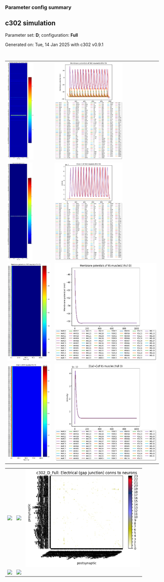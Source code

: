 ### Parameter config summary 
<h2>c302 simulation</h2>
<p>Parameter set: <b>D</b>; configuration: <b>Full</b></p>
<p>Generated on: Tue, 14 Jan 2025 with c302 v0.9.1</p><br/>
<table>

<tr>
  <td><a href="images/neurons_D_Full.png"><img alt=" " src="images/neurons_D_Full.png" height="320"/></a></td>
  <td><a href="images/traces_neuron_Full_D.png"><img alt=" " src="images/traces_neuron_Full_D.png" height="320"/></a></td>
</tr>

<tr>
  <td><a href="images/neuron_activity_D_Full.png"><img alt=" " src="images/neuron_activity_D_Full.png" height="320"/></a></td>
  <td><a href="images/traces_neuron_activity_Full_D.png"><img alt=" " src="images/traces_neuron_activity_Full_D.png" height="320"/></a></td>
</tr>

<tr>
  <td><a href="images/muscles_D_Full.png"><img alt=" " src="images/muscles_D_Full.png" height="320"/></a></td>
  <td><a href="images/traces_muscles_Full_D.png"><img alt=" " src="images/traces_muscles_Full_D.png" height="320"/></a></td>
</tr>

<tr>
  <td><a href="images/muscle_activity_D_Full.png"><img alt=" " src="images/muscle_activity_D_Full.png" height="320"/></a></td>
  <td><a href="images/traces_muscles_activity_Full_D.png"><img alt=" " src="images/traces_muscles_activity_Full_D.png" height="320"/></a></td>
</tr>
</table>
<table>

<tr><td><a href="images/c302_D_Full_exc_to_neurons.png"><img alt=" " src="images/c302_D_Full_exc_to_neurons.png" height="320"/></a></td>

  <td><a href="images/c302_D_Full_inh_to_neurons.png"><img alt=" " src="images/c302_D_Full_inh_to_neurons.png" height="320"/></a></td>

  <td><a href="images/c302_D_Full_elec_neurons_neurons.png"><img alt=" " src="images/c302_D_Full_elec_neurons_neurons.png" height="320"/></a></td></tr>

<tr><td><a href="images/c302_D_Full_exc_to_muscles.png"><img alt=" " src="images/c302_D_Full_exc_to_muscles.png" height="320"/></a></td>

  <td><a href="images/c302_D_Full_inh_to_muscles.png"><img alt=" " src="images/c302_D_Full_inh_to_muscles.png" height="320"/></a></td></tr>
</table>
